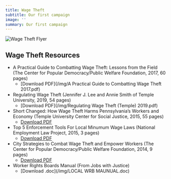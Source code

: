```yaml
---
title: Wage Theft
subtitle: Our first campaign
image: ''
summary: Our first campaign
---
```

![Wage Theft Flyer](/img/flyer.png)

## Wage Theft Resources

* A Practical Guide to Combatting Wage Theft: Lessons from the Field (The Center for Popular Democracy/Public Welfare Foundation, 2017, 60 pages)
    * [Download PDF](/img/A Practical Guide to Combatting Wage Theft 2017.pdf)
* Regulating Wage Theft (Jennifer J. Lee and Annie Smith of Temple University, 2019, 54 pages)
    * [Download PDF](/img/Regulating Wage Theft (Temple) 2019.pdf)
* Short Changed: How Wage Theft Harms Pennsylvania’s Workers and Economy (Temple University Center for Social Justice, 2015, 55 pages)
    * [Download PDF](/img/wage-theft-in-pennsylvania-report-temple-2015.pdf)
* Top 5 Enforcement Tools For Local Minumum Wage Laws (National Employment Law Project, 2015, 3 pages)
    * [Download PDF](/img/Policy-Brief-Top-Five-Enforcement-Tools-Local-Minimum-Wage.pdf)
* City Strategies to Combat Wage Theft and Empower Workers (The Center for Popular Democracy/Public Welfare Foundation, 2014, 9 pages)
    * [Download PDF](/img/City-Strategies-to-Combat-Wage-Theft-and-Empower-Workers.pdf)
* Worker Rights Boards Manual (From Jobs with Justice)
    * [Download .doc](/img/LOCAL WRB MAUNUAL.doc)